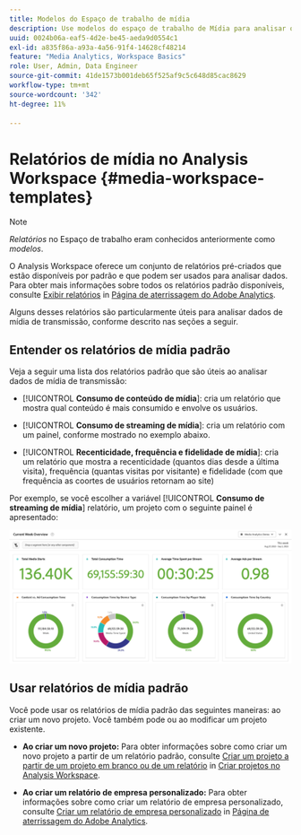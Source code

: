 ```yaml
---
title: Modelos do Espaço de trabalho de mídia
description: Use modelos do espaço de trabalho de Mídia para analisar os dados de rastreamento. Escolha modelos padrão para Atração ou Mídia de streaming ou crie seus próprios modelos personalizados.
uuid: 0024b06a-eaf5-4d2e-be45-aeda9d0554c1
exl-id: a835f86a-a93a-4a56-91f4-14628cf48214
feature: "Media Analytics, Workspace Basics"
role: User, Admin, Data Engineer
source-git-commit: 41de1573b001deb65f525af9c5c648d85cac8629
workflow-type: tm+mt
source-wordcount: '342'
ht-degree: 11%

---
```


# Relatórios de mídia no Analysis Workspace {#media-workspace-templates}

>[!NOTE]
>
>*Relatórios* no Espaço de trabalho eram conhecidos anteriormente como *modelos*.

O Analysis Workspace oferece um conjunto de relatórios pré-criados que estão disponíveis por padrão e que podem ser usados para analisar dados. Para obter mais informações sobre todos os relatórios padrão disponíveis, consulte [Exibir relatórios](https://experienceleague.adobe.com/docs/analytics/analyze/landing.html?lang=en#menus) in [Página de aterrissagem do Adobe Analytics](https://experienceleague.adobe.com/docs/analytics/analyze/landing.html?lang=pt-BR).

Alguns desses relatórios são particularmente úteis para analisar dados de mídia de transmissão, conforme descrito nas seções a seguir.

## Entender os relatórios de mídia padrão

Veja a seguir uma lista dos relatórios padrão que são úteis ao analisar dados de mídia de transmissão:

* [!UICONTROL **Consumo de conteúdo de mídia**]: cria um relatório que mostra qual conteúdo é mais consumido e envolve os usuários.

* [!UICONTROL **Consumo de streaming de mídia**]: cria um relatório com um painel, conforme mostrado no exemplo abaixo.

* [!UICONTROL **Recenticidade, frequência e fidelidade de mídia**]: cria um relatório que mostra a recenticidade (quantos dias desde a última visita), frequência (quantas visitas por visitante) e fidelidade (com que frequência as coortes de usuários retornam ao site)

Por exemplo, se você escolher a variável  [!UICONTROL **Consumo de streaming de mídia**] relatório, um projeto com o seguinte painel é apresentado:

![](/help/reporting/assets/aa-workspace.png)

## Usar relatórios de mídia padrão

Você pode usar os relatórios de mídia padrão das seguintes maneiras: ao criar um novo projeto. Você também pode ou ao modificar um projeto existente.

* **Ao criar um novo projeto:** Para obter informações sobre como criar um novo projeto a partir de um relatório padrão, consulte [Criar um projeto a partir de um projeto em branco ou de um relatório](https://experienceleague.adobe.com/docs/analytics/analyze/analysis-workspace/build-workspace-project/create-projects.html?lang=en#create-a-project-from-a-blank-project-or-a-report) in [Criar projetos no Analysis Workspace](https://experienceleague.adobe.com/docs/analytics/analyze/analysis-workspace/build-workspace-project/create-projects.html?lang=en#create-a-project-from-a-blank-project-or-a-report).

* **Ao criar um relatório de empresa personalizado:** Para obter informações sobre como criar um relatório de empresa personalizado, consulte [Criar um relatório de empresa personalizado](https://experienceleague.adobe.com/docs/analytics/analyze/landing.html?lang=en#company-report) in [Página de aterrissagem do Adobe Analytics](https://experienceleague.adobe.com/docs/analytics/analyze/landing.html?lang=pt-BR).
